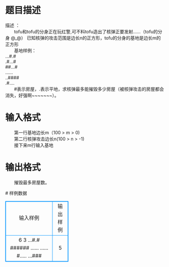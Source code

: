 # 

 
 # 题目描述 
<p>
描述 ：<br>　　tofu和tofu的分身正在玩红警,可不料tofu造出了核弹正要发射......（tofu的分身 @_@）   已知核弹的攻击范围是边长n的正方形，tofu的分身的基地是边长m的正方形<br>　　基地样例：<br>      ...#.#<br>      .#...#<br>      ##...#<br>      ......<br>      ..####<br>      .#....<br>　　#表示房屋，.表示平地，求核弹最多能摧毁多少房屋（被核弹攻击的房屋都会消失，好强啊~~~~~~~）。 <br></p> 

 
 # 输入格式 
<p>
　　第一行基地边长m（100 > m > 0)<br>　　第二行核弹攻击边长n(100 > n > -1)<br>　　接下来m行输入基地   <br></p> 

 
 # 输出格式 
<p>
　　摧毁最多房屋数。<br></p> 
# 样例数据
<style>
        table,table tr th, table tr td { border:1px solid #0094ff; }
        table { width: 200px; min-height: 25px; line-height: 25px; text-align: center; border-collapse: collapse;}   
    </style>
<table>
	<tr>
		<td>输入样例</td>
		<td>输出样例</td>
	</tr>
<tr><td>6
3
...#.#
######
......
......
#.....
...###

</td><td>5

</td></tr></table>

